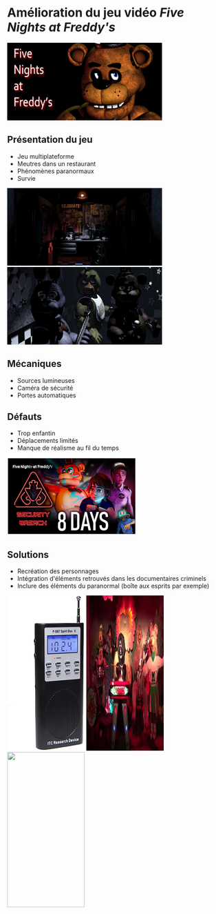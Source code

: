# Amélioration du jeu vidéo ***Five Nights at Freddy's***
<img src="FNAF.jpg" width="360" height="180">

## Présentation du jeu
- Jeu multiplateforme
- Meutres dans un restaurant
- Phénomènes paranormaux 
- Survie

<img src="Office1.png" width="360" height="180">
<img src="Staring.png" width="360" height="180">

## Mécaniques
- Sources lumineuses
- Caméra de sécurité
- Portes automatiques

## Défauts
- Trop enfantin
- Déplacements limités
- Manque de réalisme au fil du temps

<img src="SB.jpg" width="300" height="180">

## Solutions
- Recréation des personnages 
- Intégration d'éléments retrouvés dans les documentaires criminels
- Inclure des éléments du paranormal (boîte aux esprits par exemple)

<img src="SpiritBox.jpg" width="180" height="360">
<img src="Showbiz.jpg" width="180" height="360">
<img src="BlairWitch.gif" width="180" height="360">




